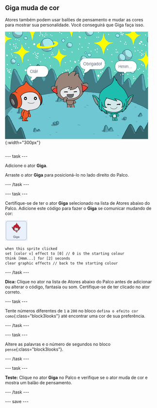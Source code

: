 ## Giga muda de cor

<div style="display: flex; flex-wrap: wrap">
<div style="flex-basis: 200px; flex-grow: 1; margin-right: 15px;">
Atores também podem usar balões de pensamento e mudar as cores para mostrar sua personalidade. Você conseguirá que Giga faça isso.
</div>
<div>

![O ator Giga pensando, "Hmm...".](images/giga-step2.png){:width="300px"}

</div>
</div>

--- task ---

Adicione o ator **Giga**.

Arraste o ator **Giga** para posicioná-lo no lado direito do Palco.

--- /task ---

--- task ---

Certifique-se de ter o ator **Giga** selecionado na lista de Atores abaixo do Palco. Adicione este código para fazer o **Giga** se comunicar mudando de cor:

![O ator Giga.](images/giga-sprite.png)

```blocks3
when this sprite clicked
set [color v] effect to [0] // 0 is the starting colour
think [Hmm...] for [2] seconds 
clear graphic effects // back to the starting colour
```

--- /task ---

**Dica:** Clique no ator na lista de Atores abaixo do Palco antes de adicionar ou alterar o código, fantasia ou som. Certifique-se de ter clicado no ator correto.

--- task ---

Tente números diferentes de `1` a `200` no bloco `defina o efeito cor como`{:class="block3looks"} até encontrar uma cor de sua preferência.

--- /task ---

--- task ---

Altere as palavras e o número de segundos no bloco `pense`{:class="block3looks"}.

--- /task ---

--- task ---

**Teste:** Clique no ator **Giga** no Palco e verifique se o ator muda de cor e mostra um balão de pensamento.

--- /task ---

--- save ---
